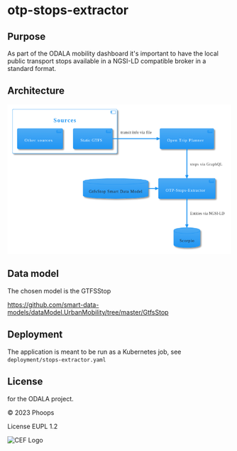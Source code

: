 # otp-stops-extractor

## Purpose

As part of the ODALA mobility dashboard it's important to have the local
public transport stops available in a NGSI-LD compatible broker in a standard format.

## Architecture

![Architecture overview](architecture.png)

## Data model

The chosen model is the GTFSStop

https://github.com/smart-data-models/dataModel.UrbanMobility/tree/master/GtfsStop

## Deployment

The application is meant to be run as a Kubernetes job, see `deployment/stops-extractor.yaml`

## License

for the ODALA project.

© 2023 Phoops

License EUPL 1.2

![CEF Logo](https://ec.europa.eu/inea/sites/default/files/ceflogos/en_horizontal_cef_logo_2.png)
